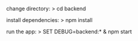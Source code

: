  change directory:
     > cd backend

   install dependencies:
     > npm install

   run the app:
     > SET DEBUG=backend:* & npm start